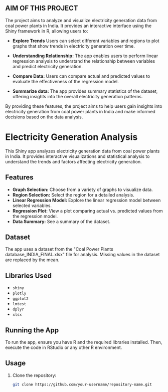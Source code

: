 ## AIM OF THIS PROJECT
The project aims to analyze and visualize electricity generation data from coal power plants in India. It provides an interactive interface using the Shiny framework in R, allowing users to:

- **Explore Trends** Users can select different variables and regions to plot graphs that show trends in electricity generation over time.

- **Understanding Relationship:** The app enables users to perform linear regression analysis to understand the relationship between variables and predict electricity generation.

- **Compare Data:** Users can compare actual and predicted values to evaluate the effectiveness of the regression model.

- **Summarize data:** The app provides summary statistics of the dataset, offering insights into the overall electricity generation patterns.

By providing these features, the project aims to help users gain insights into electricity generation from coal power plants in India and make informed decisions based on the data analysis.

# Electricity Generation Analysis

This Shiny app analyzes electricity generation data from coal power plants in India. It provides interactive visualizations and statistical analysis to understand the trends and factors affecting electricity generation.

## Features

- **Graph Selection:** Choose from a variety of graphs to visualize data.
- **Region Selection:** Select the region for a detailed analysis.
- **Linear Regression Model:** Explore the linear regression model between selected variables.
- **Regression Plot:** View a plot comparing actual vs. predicted values from the regression model.
- **Data Summary:** See a summary of the dataset.

## Dataset

The app uses a dataset from the "Coal Power Plants database_INDIA_FINAL.xlsx" file for analysis. Missing values in the dataset are replaced by the mean.

## Libraries Used

- `shiny`
- `plotly`
- `ggplot2`
- `lmtest`
- `dplyr`
- `xlsx`

## Running the App

To run the app, ensure you have R and the required libraries installed. Then, execute the code in RStudio or any other R environment.

## Usage

1. Clone the repository:
   ```bash
   git clone https://github.com/your-username/repository-name.git
